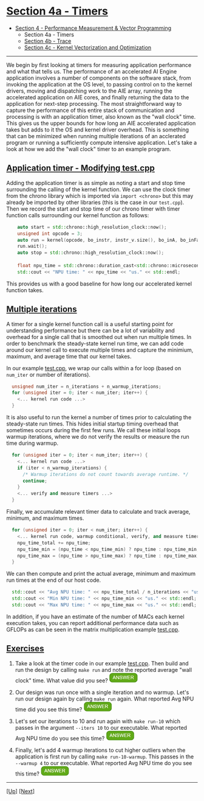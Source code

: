 <!---//===- README.md --------------------------*- Markdown -*-===//
//
// This file is licensed under the Apache License v2.0 with LLVM Exceptions.
// See https://llvm.org/LICENSE.txt for license information.
// SPDX-License-Identifier: Apache-2.0 WITH LLVM-exception
//
// Copyright (C) 2022, Advanced Micro Devices, Inc.
// 
//===----------------------------------------------------------------------===//-->

# <ins>Section 4a - Timers</ins>

* [Section 4 - Performance Measurement & Vector Programming](../../section-4)
    * Section 4a - Timers
    * [Section 4b - Trace](../section-4b)
    * [Section 4c - Kernel Vectorization and Optimization](../section-4c)

-----

We begin by first looking at timers for measuring application performance and what that tells us. The performance of an accelerated AI Engine application involves a number of components on the software stack, from invoking the application at the OS level, to passing control on to the kernel drivers, moving and dispatching work to the AIE array, running the accelerated application on AIE cores, and finally returning the data to the application for next-step processing. The most straightforward way to capture the performance of this entire stack of communication and processing is with an application timer, also known as the "wall clock" time. This gives us the upper bounds for how long an AIE accelerated application takes but adds to it the OS and kernel driver overhead. This is something that can be minimized when running multiple iterations of an acclerated program or running a sufficiently compute intensive application. Let's take a look at how we add the "wall clock" timer to an example program.

## <ins>Application timer - Modifying [test.cpp](./test.cpp)</ins>
Adding the application timer is as simple as noting a start and stop time surrounding the calling of the kernel function. We can use the clock timer from the chrono library which is imported via `import <chrono>` but this may already be imported by other libraries (this is the case in our `test.cpp`). Then we record the start and stop time of our chrono timer with timer function calls surrounding our kernel function as follows:

```c++
    auto start = std::chrono::high_resolution_clock::now();
    unsigned int opcode = 3;
    auto run = kernel(opcode, bo_instr, instr_v.size(), bo_inA, bo_inFactor, bo_outC);
    run.wait();
    auto stop = std::chrono::high_resolution_clock::now();

    float npu_time = std::chrono::duration_cast<std::chrono::microseconds>(stop - start).count();
    std::cout << "NPU time: " << npu_time << "us." << std::endl;
```
This provides us with a good baseline for how long our accelerated kernel function takes.

## <ins>Multiple iterations</ins>
A timer for a single kernel function call is a useful starting point for understanding performance but there can be a lot of variability and overhead for a single call that is smoothed out when run multiple times. In order to benchmark the steady-state kernel run time, we can add code around our kernel call to execute multiple times and capture the minimium, maximum, and average time that our kernel takes.

In our example [test.cpp](./test.cpp), we wrap our calls within a for loop (based on `num_iter` or number of iterations).

```c++
  unsigned num_iter = n_iterations + n_warmup_iterations;
  for (unsigned iter = 0; iter < num_iter; iter++) {
    <... kernel run code ...>
  }
```
It is also useful to run the kernel a number of times prior to calculating the steady-state run times. This hides initial startup timing overhead that sometimes occurs during the first few runs. We call these initial loops warmup iterations, where we do not verify the results or measure the run time during warmup.
```c++
  for (unsigned iter = 0; iter < num_iter; iter++) {
    <... kernel run code ...>    
    if (iter < n_warmup_iterations) {
      /* Warmup iterations do not count towards average runtime. */
      continue;
    }
    <... verify and measure timers ...>
  }
```
Finally, we accumulate relevant timer data to calculate and track average, minimum, and maximum times.
```c++
  for (unsigned iter = 0; iter < num_iter; iter++) {
    <... kernel run code, warmup conditional, verify, and measure timers ...>
    npu_time_total += npu_time;
    npu_time_min = (npu_time < npu_time_min) ? npu_time : npu_time_min;
    npu_time_max = (npu_time > npu_time_max) ? npu_time : npu_time_max;
  }
```
We can then compute and print the actual average, minimum and maximum run times at the end of our host code.
```c++
  std::cout << "Avg NPU time: " << npu_time_total / n_iterations << "us." << std::endl;
  std::cout << "Min NPU time: " << npu_time_min << "us." << std::endl;
  std::cout << "Max NPU time: " << npu_time_max << "us." << std::endl;
```

In addition, if you have an estimate of the number of MACs each kernel execution takes, you can report additional performance data such as GFLOPs as can be seen in the matrix multiplication example [test.cpp](../../../programming_examples/basic/matrix_multiplication/test.cpp#L170).

## <u>Exercises</u>
1. Take a look at the timer code in our example [test.cpp](./test.cpp). Then build and run the design by calling `make run` and note the reported average "wall clock" time. What value did you see? <img src="../../../mlir_tutorials/images/answer1.jpg" title="Answer can be anywhere from 300-600us" height=25>

1. Our design was run once with a single iteration and no warmup. Let's run our design again by calling `make run` again. What reported Avg NPU time did you see this time? <img src="../../../mlir_tutorials/images/answer1.jpg" title="Answer can still be anywhere from 300-600us but is likely different than before" height=25>

1. Let's set our iterations to 10 and run again with `make run-10` which passes in the argument `--iters 10` to our executable. What reported Avg NPU time do you see this time? <img src="../../../mlir_tutorials/images/answer1.jpg" title="This time, we see a narrower range between 300-400 us" height=25>

1. Finally, let's add 4 warmup iterations to cut higher outliers when the application is first run by calling `make run-10-warmup`. This passes in the `--warmup 4` to our executable. What reported Avg NPU time do you see this time? <img src="../../../mlir_tutorials/images/answer1.jpg" title="This time, we see an lower average range between 200-300 us" height=25>

-----
[[Up]](../../section-4) [[Next]](../section-4b)

